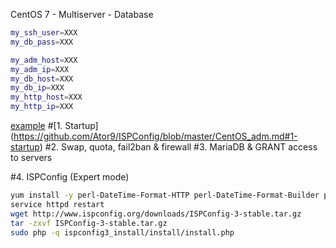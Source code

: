 CentOS 7 - Multiserver - Database
```sh
my_ssh_user=XXX
my_db_pass=XXX

my_adm_host=XXX
my_adm_ip=XXX
my_db_host=XXX
my_db_ip=XXX
my_http_host=XXX
my_http_ip=XXX
```
<a href="http://example.com/" target="_blank">example</a>
#[1. Startup] (https://github.com/Ator9/ISPConfig/blob/master/CentOS_adm.md#1-startup)
#2. Swap, quota, fail2ban & firewall
#3. MariaDB & GRANT access to servers

#4. ISPConfig (Expert mode)
```sh
yum install -y perl-DateTime-Format-HTTP perl-DateTime-Format-Builder perl-Time*
service httpd restart
wget http://www.ispconfig.org/downloads/ISPConfig-3-stable.tar.gz
tar -zxvf ISPConfig-3-stable.tar.gz
sudo php -q ispconfig3_install/install/install.php
```

